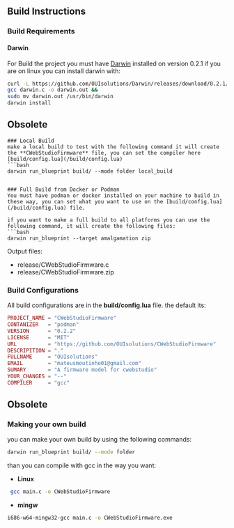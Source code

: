 ## Build Instructions

### Build Requirements 
#### Darwin 
For Build the project you must have [Darwin](https://github.com/OUIsolutions/Darwin) installed on version 0.2.1
if you are on linux you can install darwin with:

```bash
curl -L https://github.com/OUIsolutions/Darwin/releases/download/0.2.1/darwin.c -o darwin.c &&
gcc darwin.c -o darwin.out &&
sudo mv darwin.out /usr/bin/darwin
darwin install
```

## Obsolete
```text
### Local Build 
make a local build to test with the following command it will create the **CWebStudioFirmware** file, you can set the compiler here [build/config.lua](/build/config.lua) 
```bash
darwin run_blueprint build/ --mode folder local_build 
```
```

### Full Build from Docker or Podman
You must have podman or docker installed on your machine to build in these way, you can set what you want to use on the [build/config.lua](/build/config.lua) file.

if you want to make a full build to all platforms you can use the following command, it will create the following files:
```bash
darwin run_blueprint --target amalgamation zip
```

Output files:
- release/CWebStudioFirmware.c
- release/CWebStudioFirmware.zip

### Build Configurations
All build configurations are in the **build/config.lua** file.
the default its: 
```lua
PROJECT_NAME = "CWebStudioFirmware"
CONTANIZER   = "podman"
VERSION      = "0.2.2"
LICENSE      = "MIT"
URL          = "https://github.com/OUIsolutions/CWebStudioFirmware"
DESCRIPITION = "."
FULLNAME     = "OUIsolutions"
EMAIL        = "mateusmoutinho01@gmail.com"
SUMARY       = "A firmware model for cwebstudio"
YOUR_CHANGES = "--"
COMPILER     = "gcc"
```

## Obsolete
### Making your own build
you can make your own build by using the following commands:
```bash
darwin run_blueprint build/ --mode folder  
```

than you can compile with gcc in the way you want:
- **Linux** 
```bash
 gcc main.c -o CWebStudioFirmware
```
- **mingw** 
```bash
i686-w64-mingw32-gcc main.c -o CWebStudioFirmware.exe
```
